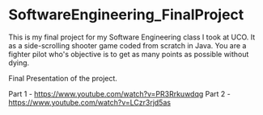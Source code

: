 # SoftwareEngineering_FinalProject
This is my final project for my Software Engineering class I took at UCO. It as a side-scrolling shooter game coded from scratch in Java. You are a fighter pilot who's objective is to get as many points as possible without dying.

Final Presentation of the project.

Part 1 - https://www.youtube.com/watch?v=PR3Rrkuwdqg
Part 2 - https://www.youtube.com/watch?v=LCzr3rjd5as
